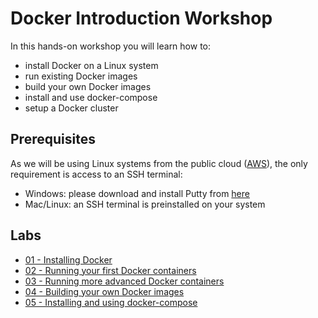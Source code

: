 # Docker Introduction Workshop

In this hands-on workshop you will learn how to:

* install Docker on a Linux system
* run existing Docker images
* build your own Docker images
* install and use docker-compose
* setup a Docker cluster

## Prerequisites

As we will be using Linux systems from the public cloud ([AWS](https://aws.amazon.com)), the only requirement is access to an SSH terminal:

* Windows: please download and install Putty from [here](http://www.chiark.greenend.org.uk/~sgtatham/putty/download.html)
* Mac/Linux: an SSH terminal is preinstalled on your system

## Labs

* [01 - Installing Docker](labs/01-installing-docker.md)
* [02 - Running your first Docker containers](labs/02-running-your-first-docker-containers.md)
* [03 - Running more advanced Docker containers](labs/03-running-more-advanced-docker-containers.md)
* [04 - Building your own Docker images](labs/04-building-your-own-docker-images.md)
* [05 - Installing and using docker-compose](labs/05-installing-and-using-docker-compose.md)
